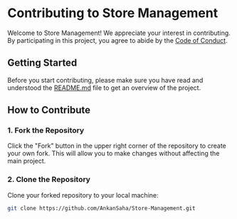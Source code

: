 # Contributing to Store Management
Welcome to Store Management! We appreciate your interest in contributing. By participating in this project, you agree to abide by the [Code of Conduct](CODE_OF_CONDUCT.md).

## Getting Started

Before you start contributing, please make sure you have read and understood the [README.md](README.md) file to get an overview of the project.

## How to Contribute

### 1. Fork the Repository

Click the "Fork" button in the upper right corner of the repository to create your own fork. This will allow you to make changes without affecting the main project.

### 2. Clone the Repository

Clone your forked repository to your local machine:

```bash
git clone https://github.com/AnkanSaha/Store-Management.git